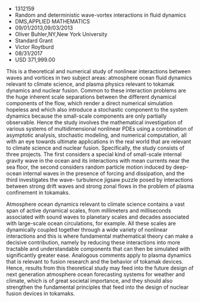 
* 1312159
* Random and deterministic wave-vortex interactions in fluid dynamics
* DMS,APPLIED MATHEMATICS
* 09/01/2013,09/03/2013
* Oliver Buhler,NY,New York University
* Standard Grant
* Victor Roytburd
* 08/31/2017
* USD 371,999.00

This is a theoretical and numerical study of nonlinear interactions between
waves and vortices in two subject areas: atmosphere ocean fluid dynamics
relevant to climate science, and plasma physics relevant to tokamak dynamics and
nuclear fusion. Common to these interaction problems are the huge inherent scale
separations between the different dynamical components of the flow, which render
a direct numerical simulation hopeless and which also introduce a stochastic
component to the system dynamics because the small-scale components are only
partially observable. Hence the study involves the mathematical investigation of
various systems of multidimensional nonlinear PDEs using a combination of
asymptotic analysis, stochastic modeling, and numerical computation, all with an
eye towards ultimate applications in the real world that are relevant to climate
science and nuclear fusion. Specifically, the study consists of three projects.
The first considers a special kind of small-scale internal gravity wave in the
ocean and its interactions with mean currents near the sea floor, the second
considers random particle motion induced by deep-ocean internal waves in the
presence of forcing and dissipation, and the third investigates the wave-
turbulence jigsaw puzzle posed by interactions between strong drift waves and
strong zonal flows in the problem of plasma confinement in tokamaks.

Atmosphere ocean dynamics relevant to climate science contains a vast span of
active dynamical scales, from millimeters and milliseconds associated with sound
waves to planetary scales and decades associated with large-scale ocean
circulations, for example. All these scales are dynamically coupled together
through a wide variety of nonlinear interactions and this is where fundamental
mathematical theory can make a decisive contribution, namely by reducing these
interactions into more tractable and understandable components that can then be
simulated with significantly greater ease. Analogous comments apply to plasma
dynamics that is relevant to fusion research and the behavior of tokamak
devices. Hence, results from this theoretical study may feed into the future
design of next generation atmosphere ocean forecasting systems for weather and
climate, which is of great societal importance, and they should also strengthen
the fundamental principles that feed into the design of nuclear fusion devices
in tokamaks.
